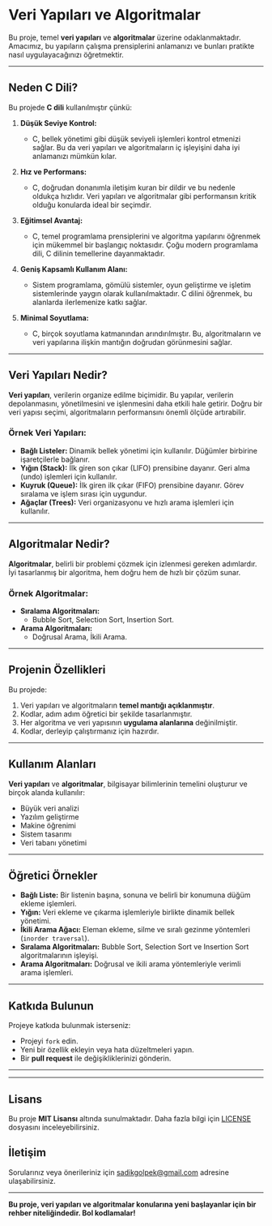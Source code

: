 # Veri Yapıları ve Algoritmalar

Bu proje, temel **veri yapıları** ve **algoritmalar** üzerine odaklanmaktadır. Amacımız, bu yapıların çalışma prensiplerini anlamanızı ve bunları pratikte nasıl uygulayacağınızı öğretmektir.

---

## Neden C Dili?

Bu projede **C dili** kullanılmıştır çünkü:

1. **Düşük Seviye Kontrol:** 
   - C, bellek yönetimi gibi düşük seviyeli işlemleri kontrol etmenizi sağlar. Bu da veri yapıları ve algoritmaların iç işleyişini daha iyi anlamanızı mümkün kılar.

2. **Hız ve Performans:**
   - C, doğrudan donanımla iletişim kuran bir dildir ve bu nedenle oldukça hızlıdır. Veri yapıları ve algoritmalar gibi performansın kritik olduğu konularda ideal bir seçimdir.

3. **Eğitimsel Avantaj:**
   - C, temel programlama prensiplerini ve algoritma yapılarını öğrenmek için mükemmel bir başlangıç noktasıdır. Çoğu modern programlama dili, C dilinin temellerine dayanmaktadır.

4. **Geniş Kapsamlı Kullanım Alanı:**
   - Sistem programlama, gömülü sistemler, oyun geliştirme ve işletim sistemlerinde yaygın olarak kullanılmaktadır. C dilini öğrenmek, bu alanlarda ilerlemenize katkı sağlar.

5. **Minimal Soyutlama:**
   - C, birçok soyutlama katmanından arındırılmıştır. Bu, algoritmaların ve veri yapılarına ilişkin mantığın doğrudan görünmesini sağlar.

---

## Veri Yapıları Nedir?

**Veri yapıları**, verilerin organize edilme biçimidir. Bu yapılar, verilerin depolanmasını, yönetilmesini ve işlenmesini daha etkili hale getirir. Doğru bir veri yapısı seçimi, algoritmaların performansını önemli ölçüde artırabilir.

### Örnek Veri Yapıları:
- **Bağlı Listeler:** Dinamik bellek yönetimi için kullanılır. Düğümler birbirine işaretçilerle bağlanır.
- **Yığın (Stack):** İlk giren son çıkar (LIFO) prensibine dayanır. Geri alma (undo) işlemleri için kullanılır.
- **Kuyruk (Queue):** İlk giren ilk çıkar (FIFO) prensibine dayanır. Görev sıralama ve işlem sırası için uygundur.
- **Ağaçlar (Trees):** Veri organizasyonu ve hızlı arama işlemleri için kullanılır.

---

## Algoritmalar Nedir?

**Algoritmalar**, belirli bir problemi çözmek için izlenmesi gereken adımlardır. İyi tasarlanmış bir algoritma, hem doğru hem de hızlı bir çözüm sunar.

### Örnek Algoritmalar:
- **Sıralama Algoritmaları:**
  - Bubble Sort, Selection Sort, Insertion Sort.
- **Arama Algoritmaları:**
  - Doğrusal Arama, İkili Arama.

---

## Projenin Özellikleri

Bu projede:
1. Veri yapıları ve algoritmaların **temel mantığı açıklanmıştır**.
2. Kodlar, adım adım öğretici bir şekilde tasarlanmıştır.
3. Her algoritma ve veri yapısının **uygulama alanlarına** değinilmiştir.
4. Kodlar, derleyip çalıştırmanız için hazırdır.

---

## Kullanım Alanları

**Veri yapıları** ve **algoritmalar**, bilgisayar bilimlerinin temelini oluşturur ve birçok alanda kullanılır:
- Büyük veri analizi
- Yazılım geliştirme
- Makine öğrenimi
- Sistem tasarımı
- Veri tabanı yönetimi

---

## Öğretici Örnekler

- **Bağlı Liste:** Bir listenin başına, sonuna ve belirli bir konumuna düğüm ekleme işlemleri.
- **Yığın:** Veri ekleme ve çıkarma işlemleriyle birlikte dinamik bellek yönetimi.
- **İkili Arama Ağacı:** Eleman ekleme, silme ve sıralı gezinme yöntemleri (`inorder traversal`).
- **Sıralama Algoritmaları:** Bubble Sort, Selection Sort ve Insertion Sort algoritmalarının işleyişi.
- **Arama Algoritmaları:** Doğrusal ve ikili arama yöntemleriyle verimli arama işlemleri.

---

## Katkıda Bulunun

Projeye katkıda bulunmak isterseniz:
- Projeyi `fork` edin.
- Yeni bir özellik ekleyin veya hata düzeltmeleri yapın.
- Bir **pull request** ile değişikliklerinizi gönderin.

---

---

## Lisans

Bu proje **MIT Lisansı** altında sunulmaktadır. Daha fazla bilgi için [LICENSE](LICENSE) dosyasını inceleyebilirsiniz.



## İletişim

Sorularınız veya önerileriniz için [sadikgolpek@gmail.com](mailto:kullanici@mail.com) adresine ulaşabilirsiniz.

---

**Bu proje, veri yapıları ve algoritmalar konularına yeni başlayanlar için bir rehber niteliğindedir. Bol kodlamalar!**
